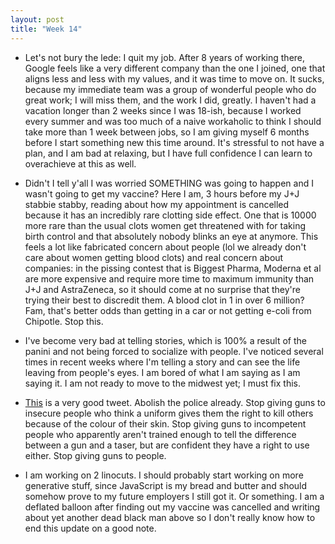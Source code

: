 ```yaml
---
layout: post
title: "Week 14"
---
```

- Let's not bury the lede: I quit my job. After 8 years of working there, Google feels like a very different 
company than the one I joined, one that aligns less and less with my values, and it was time to move on.
It sucks, because my immediate team was a group of wonderful people who do great work; I will miss them,
and the work I did, greatly. I haven't had a vacation longer than 2 weeks since I was 18-ish, because I worked every summer and was too much of a naive workaholic to think I should take more than 1 week between jobs, so I am giving myself 6 months before I start something new this time around. It's stressful to not have a plan, and I am bad at relaxing, but I have full confidence I can learn to overachieve at this as well.

- Didn't I tell y'all I was worried SOMETHING was going to happen and I wasn't going to get my vaccine? Here I am, 3 hours before my J+J stabbie stabby, reading about how my appointment is cancelled because it has an incredibly rare clotting side effect. One that is 10000 more rare than the usual clots women get threatened with for taking birth control and that absolutely nobody blinks an eye at anymore. This feels a lot like fabricated concern about people (lol we already don't care about women getting blood clots) and real concern about companies: in the pissing contest that is Biggest Pharma, Moderna et al are more expensive and require more time to maximum immunity than J+J and AstraZeneca, so it should come at no surprise that they're trying their best to discredit them. A blood clot in 1 in over 6 million? Fam, that's better odds than getting in a car or not getting e-coli from Chipotle. Stop this.

- I've become very bad at telling stories, which is 100% a result of the panini and not being forced to socialize with people. I've noticed several times in recent weeks where I'm telling a story and can see the life leaving from people's eyes. I am bored of what I am saying as I am saying it. I am not ready to move to the midwest yet; I must fix this.

- [This](https://twitter.com/Danez_Smif/status/1381449712428060672?s=20) is a very good tweet. Abolish the police already. Stop giving guns to insecure people who think a uniform gives them the right to kill others because of the colour of their skin. Stop giving guns to incompetent people who apparently aren't trained enough to tell the difference between a gun and a taser, but are confident they have a right to use either. Stop giving guns to people.

- I am working on 2 linocuts. I should probably start working on more generative stuff, since JavaScript is my bread and butter and should somehow prove to my future employers I still got it. Or something. I am a deflated balloon after finding out my vaccine was cancelled and writing about yet another dead black man above so I don't really know how to end this update on a good note.   

